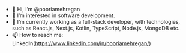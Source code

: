 - 👋 Hi, I’m @pooriamehregan
- 👀 I’m interested in software development.
- 🌱 I’m currently working as a full-stack developer, with technologies, such as React.js, Next.js, Kotlin, TypeScript, Node.js, MongoDB etc.
- 📫 How to reach me: LinkedIn(https://www.linkedin.com/in/pooriamehregan/)

<!---
pooriamehregan/pooriamehregan is a ✨ special ✨ repository because its `README.md` (this file) appears on your GitHub profile.
You can click the Preview link to take a look at your changes.
--->
